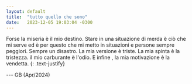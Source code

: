 ```yaml
---
layout: default
title:  "tutto quello che sono"
date:   2023-12-05 19:03:04 -0300
---
```


  
Forse la miseria è il mio destino. Stare in una situazione di merda è ciò che mi serve ed è per questo che mi metto in situazioni e persone sempre peggiori. Sempre un disastro. La mia versione è triste. La mia spinta è la tristezza. il mio carburante è l'odio. E infine , la mia motivazione è la vendetta.
{: .text-justify}  


--- GB (Apr/2024)
